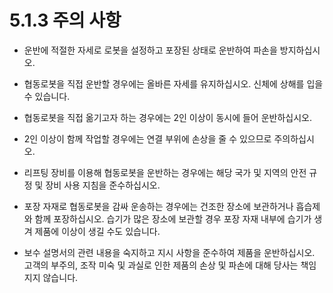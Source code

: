 # 5.1.3 주의 사항

* 운반에 적절한 자세로 로봇을 설정하고 포장된 상태로 운반하여 파손을 방지하십시오.

* 협동로봇을 직접 운반할 경우에는 올바른 자세를 유지하십시오. 신체에 상해를 입을 수 있습니다.

* 협동로봇을 직접 옮기고자 하는 경우에는 2인 이상이 동시에 들어 운반하십시오.

* 2인 이상이 함께 작업할 경우에는 연결 부위에 손상을 줄 수 있으므로 주의하십시오.

* 리프팅 장비를 이용해 협동로봇을 운반하는 경우에는 해당 국가 및 지역의 안전 규정 및 장비 사용 지침을 준수하십시오.

* 포장 자재로 협동로봇을 감싸 운송하는 경우에는 건조한 장소에 보관하거나 흡습제와 함께 포장하십시오. 습기가 많은 장소에 보관할 경우 포장 자재 내부에 습기가 생겨 제품에 이상이 생길 수도 있습니다.

* 보수 설명서의 관련 내용을 숙지하고 지시 사항을 준수하여 제품을 운반하십시오. 고객의 부주의, 조작 미숙 및 과실로 인한 제품의 손상 및 파손에 대해 당사는 책임지지 않습니다.

